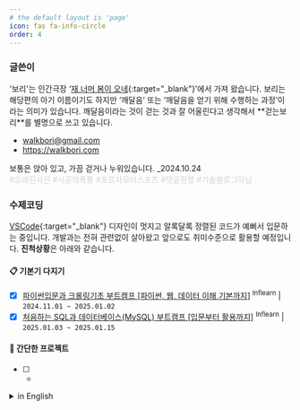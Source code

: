 ```yaml
---
# the default layout is 'page'
icon: fas fa-info-circle
order: 4
---
```


### 글쓴이

'<span class="txt_bg">보리</span>'는 인간극장 ‘[재 너머 봄이 오네](https://www.youtube.com/watch?v=IfozMV5gmco){:target="_blank"}’에서 가져 왔습니다. 보리는 해당편의 아기 이름이기도 하지만 ‘깨달음’ 또는 ‘깨달음을 얻기 위해 수행하는 과정’이라는 의미가 있습니다. 깨달음이라는 것이 걷는 것과 잘 어울린다고 생각해서 **<span class="txt_bg">걷는보리</span>**를 별명으로 쓰고 있습니다.  

- walkbori@gmail.com
- https://walkbori.com

보통은 앉아 있고, 가끔 걷거나 누워있습니다. _2024.10.24  
<span style="color: #d3d3d3;">#오래된사진 #시공의폭풍 #포르자모터스포츠 #댓글환영 #기술블로그아님</span>

### 수제코딩

[VSCode](https://code.visualstudio.com/){:target="_blank"} 디자인이 멋지고 알록달록 정렬된 코드가 예뻐서 입문하는 중입니다. 개발과는 전혀 관련없이 살아왔고 앞으로도 취미수준으로 활용할 예정입니다. <span class="txt_bg">**진척상황**</span>은 아래와 같습니다.

#### 📋 기본기 다지기

- [x] [파이썬입문과 크롤링기초 부트캠프 [파이썬, 웹, 데이터 이해 기본까지]](https://www.inflearn.com/course/python-crawling-basic) <sup>Inflearn</sup> \| `2024.11.01 ~ 2025.01.02`
- [x] [처음하는 SQL과 데이터베이스(MySQL) 부트캠프 [입문부터 활용까지]](https://www.inflearn.com/course/sql-db-mysql-%ED%8C%8C%EC%9D%B4%EC%8D%AC-%EB%8D%B0%EC%9D%B4%ED%84%B0%EB%B6%84%EC%84%9D)  <sup>Inflearn</sup> \| `2025.01.03 ~ 2025.01.15`

#### 🎡 간단한 프로젝트

- [ ] -

<details markdown="1">
<summary>in English</summary>

<!-- summary 아래 한칸 공백 두어야함 -->
### Author<sup> AI Translation</sup>  
'<span class="txt_bg">보리(bori)</span>' is a name taken from the show Human Theater in the episode '[Spring Beyond the Hill](https://www.youtube.com/watch?v=IfozMV5gmco){:target="_blank"}.' In this episode, '보리(bori)' is the name of a baby, but it also carries the meaning of 'enlightenment' or 'the process of seeking enlightenment.' I think enlightenment pairs well with walking, so I use **<span class="txt_bg">걷는보리</span>**(GeotneunBori) as a nickname(Geotneun means 'Walking').

- walkbori@gmail.com
- https://walkbori.com

Usually, I'm sitting, sometimes walking or lying down. _2024.10.24  
<span style="color: #d3d3d3;">#OldPhoto #HeroesOfTheStorm #ForzaMotorsport #CommentsWelcome #NotATechBlog</span>

### Handmade Coding<sup> AI Translation</sup>  

I’m getting into coding with VSCode because the design looks cool, and the colorful, neatly organized code is visually pleasing. I’ve had no prior connection to development, and I plan to keep it at a hobby level.

</details>

